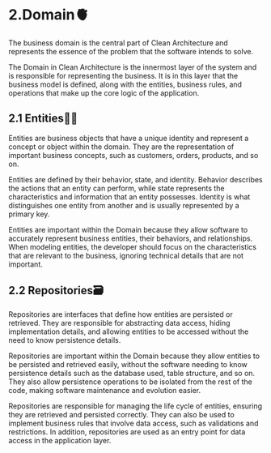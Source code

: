 # 2.Domain🫀 #

The business domain is the central part of Clean Architecture and represents the essence of the problem that the software intends to solve.

The Domain in Clean Architecture is the innermost layer of the system and is responsible for representing the business. It is in this layer that the business model is defined, along with the entities, business rules, and operations that make up the core logic of the application.

## 2.1 Entities🥷🏿 ##

Entities are business objects that have a unique identity and represent a concept or object within the domain. They are the representation of important business concepts, such as customers, orders, products, and so on.

Entities are defined by their behavior, state, and identity. Behavior describes the actions that an entity can perform, while state represents the characteristics and information that an entity possesses. Identity is what distinguishes one entity from another and is usually represented by a primary key.

Entities are important within the Domain because they allow software to accurately represent business entities, their behaviors, and relationships. When modeling entities, the developer should focus on the characteristics that are relevant to the business, ignoring technical details that are not important.

## 2.2 Repositories🗃️ ##

Repositories are interfaces that define how entities are persisted or retrieved. They are responsible for abstracting data access, hiding implementation details, and allowing entities to be accessed without the need to know persistence details.

Repositories are important within the Domain because they allow entities to be persisted and retrieved easily, without the software needing to know persistence details such as the database used, table structure, and so on. They also allow persistence operations to be isolated from the rest of the code, making software maintenance and evolution easier.

Repositories are responsible for managing the life cycle of entities, ensuring they are retrieved and persisted correctly. They can also be used to implement business rules that involve data access, such as validations and restrictions. In addition, repositories are used as an entry point for data access in the application layer.
